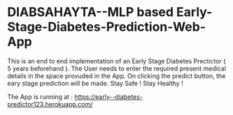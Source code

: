 # DIABSAHAYTA--MLP based Early-Stage-Diabetes-Prediction-Web-App

This is an end to end implementation of an Early Stage Diabetes Prectictor ( 5 years beforehand ).
The User needs to enter the required present medical details in the space provuded in the App.
On clicking the predict button, the eary stage prediction will be made.
Stay Safe ! Stay Healthy !

The App is running at : https://early--diabetes-predictor123.herokuapp.com/
